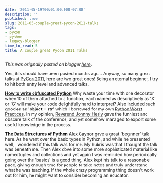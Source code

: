 ```yaml
---
date: '2011-05-19T00:01:00.000-07:00'
description: ''
published: true
slug: 2011-05-couple-great-pycon-2011-talks
tags:
- pycon
- python
- legacy-blogger
time_to_read: 5
title: A couple great Pycon 2011 Talks
---
```


*This was originally posted on blogger [here](https://pydanny.blogspot.com/2011/05/couple-great-pycon-2011-talks.html)*.

Yes, this should have been posted months ago... Anyway,&nbsp;so many great talks at [PyCon 2011](https://us.pycon.org/2011/), here are two great ones! Being an eternal beginner, I try to hit both entry level and advanced talks.

<b>[How to write obfuscated Python](https://www.pycon.tv/video/46/)</b>
Why waste your time with one decorator when 10 of them attached to a function, each named as descriptively as 'X' or 'G' will make your code delightfully hard to interpret? Also included such goodies as '<b>object = str</b>' which I borrowed for my own [Python Worst Practices](https://www.slideshare.net/pydanny/python-worst-practices). In my opinion, [Reverend Johnny Healy](https://reverend.healeys.net/) gave the funniest and obscure talk of the conference, and yet somehow managed to export some useful knowledge in the process.

<b>[The Data Structures of Python](https://www.pycon.tv/video/68/)</b>
[Alex Gaynor](https://alexgaynor.net/) gave a great 'beginner' talk here. As he went over the basic types in Python, and while he presented well, I wondered if this talk was for me. My hubris was that I thought the talk was beneath me. Then Alex dove into some more sophisticated material like namedtuples and collections and yet again I was reminded how periodically going over the 'basics' is a good thing. Alex kept his talk to a reasonable pace, giving enough time for people to take notes and truly understand what he was teaching. If the whole crazy programming thing doesn't work out for him, he might want to consider becoming an educator.